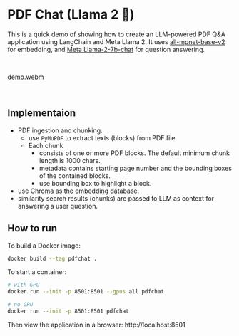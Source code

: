 # PDF Chat (Llama 2 🤗)

This is a quick demo of showing how to create an LLM-powered PDF Q&A application using LangChain and Meta Llama 2.
It uses [all-mpnet-base-v2](https://huggingface.co/sentence-transformers/all-mpnet-base-v2) for embedding, and [Meta Llama-2-7b-chat](https://huggingface.co/meta-llama/Llama-2-7b-chat-hf) for question answering.

&nbsp;

[demo.webm](https://github.com/liminma/pdfChat-Llama2/assets/47096483/82259ad4-2b7a-4f27-9603-1ea98b132226)

&nbsp;

## Implementaion
- PDF ingestion and chunking.
  - use `PyMuPDF` to extract texts (blocks) from PDF file.
  - Each chunk
    - consists of one or more PDF blocks. The default minimum chunk length is 1000 chars.
    - metadata contains starting page number and the bounding boxes of the contained blocks.
    - use bounding box to highlight a block.
- use Chroma as the embedding database.
- similarity search results (chunks) are passed to LLM as context for answering a user question.

## How to run
To build a Docker image:
```bash
docker build --tag pdfchat .
```

To start a container:
```bash
# with GPU
docker run --init -p 8501:8501 --gpus all pdfchat

# no GPU
docker run --init -p 8501:8501 pdfchat
```
Then view the application in a browser: http://localhost:8501
